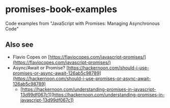 # promises-book-examples
Code examples from "JavaScript with Promises: Managing Asynchronous Code"


## Also see

- Flavio Copes on [https://flaviocopes.com/javascript-promises/](https://flaviocopes.com/javascript-promises/)
- Async/Await or Promise? [https://hackernoon.com/should-i-use-promises-or-async-await-126ab5c98789](https://hackernoon.com/should-i-use-promises-or-async-await-126ab5c98789)
  - [https://hackernoon.com/understanding-promises-in-javascript-13d99df067c1](https://hackernoon.com/understanding-promises-in-javascript-13d99df067c1) 